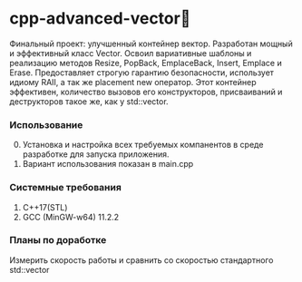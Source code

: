 # cpp-advanced-vector:pencil:
Финальный проект: улучшенный контейнер вектор.
Разработан мощный и эффективный класс Vector.
Освоил вариативные шаблоны и реализацию методов Resize, PopBack, EmplaceBack, Insert, Emplace и Erase.
Предоставляет строгую гарантию безопасности, использует идиому RAII, а так же placement new оператор. Этот контейнер эффективен, количество вызовов его конструкторов, присваиваний и деструкторов такое же, как у std::vector.
### Использование
0. Установка и настройка всех требуемых компанентов в среде разработке для запуска приложения.
1. Вариант использования показан в main.cpp 
### Системные требования
1. С++17(STL)
2. GCC (MinGW-w64) 11.2.2
### Планы по доработке
Измерить скорость работы и сравнить со скоростью стандартного std::vector
